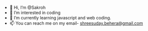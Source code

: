 - 👋 Hi, I’m @Sakroh
- 👀 I’m interested in coding
- 🌱 I’m currently learning javascript and web coding.
- 📫 You can reach me on my email- shreesuday.behera@gmail.com

<!---
ShreeSuday/ShreeSuday is a ✨ special ✨ repository because its `README.md` (this file) appears on your GitHub profile.
You can click the Preview link to take a look at your changes.
--->
